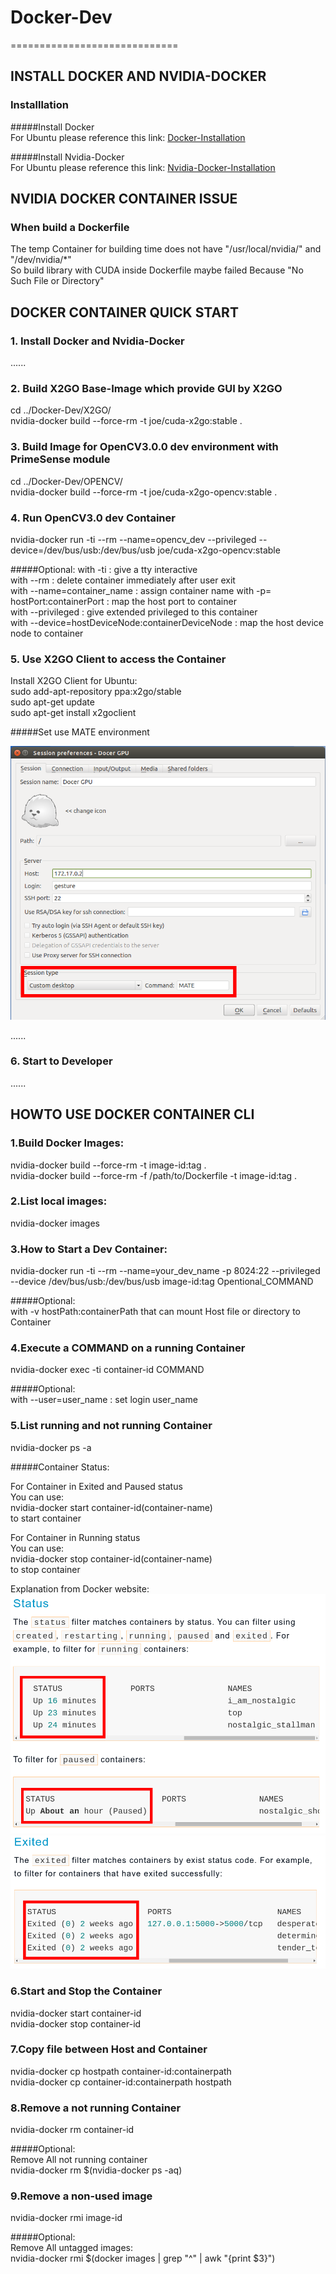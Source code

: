 # Docker-Dev
=============================

INSTALL DOCKER AND NVIDIA-DOCKER
---------------------------------

### Installlation

#####Install Docker  <br>
For Ubuntu please reference this link: [Docker-Installation](https://docs.docker.com/engine/installation/ubuntulinux/)

#####Install Nvidia-Docker  <br>
For Ubuntu please reference this link: [Nvidia-Docker-Installation](https://github.com/NVIDIA/nvidia-docker)


NVIDIA DOCKER CONTAINER ISSUE
-------------------------------

### When build a Dockerfile

The temp Container for building time does not have "/usr/local/nvidia/" and "/dev/nvidia/*"  <br>
So build library with CUDA inside Dockerfile maybe failed Because "No Such File or Directory"  <br>


DOCKER CONTAINER QUICK START
---------------------------------

### 1. Install Docker and Nvidia-Docker

......

### 2. Build X2GO Base-Image which provide GUI by X2GO

cd ../Docker-Dev/X2GO/  <br>
nvidia-docker build --force-rm -t joe/cuda-x2go:stable .

### 3. Build Image for OpenCV3.0.0 dev environment with PrimeSense module

cd ../Docker-Dev/OPENCV/  <br>
nvidia-docker build --force-rm -t joe/cuda-x2go-opencv:stable .

### 4. Run OpenCV3.0 dev Container

nvidia-docker run -ti --rm --name=opencv_dev --privileged --device=/dev/bus/usb:/dev/bus/usb joe/cuda-x2go-opencv:stable

#####Optional:
with -ti : give a tty interactive  <br>
with --rm : delete container immediately after user exit  <br>
with --name=container_name : assign container name
with -p= hostPort:containerPort : map the host port to container  <br>
with --privileged : give extended privileged to this container  <br>
with --device=hostDeviceNode:containerDeviceNode : map the host device node to container  <br>


### 5. Use X2GO Client to access the Container

Install X2GO Client for Ubuntu:  <br>
sudo add-apt-repository ppa:x2go/stable  <br>
sudo apt-get update  <br>
sudo apt-get install x2goclient  <br>

#####Set use MATE environment

![X2GO MATE](./document/photo/x2go_client_mate_setting.png)

......

### 6. Start to Developer

......


HOWTO USE DOCKER CONTAINER CLI
---------------------------------

### 1.Build Docker Images:

nvidia-docker build --force-rm -t image-id:tag .    <br>
nvidia-docker build --force-rm -f /path/to/Dockerfile -t image-id:tag .   <br>

### 2.List local images:

nvidia-docker images

### 3.How to Start a Dev Container:

nvidia-docker run -ti --rm --name=your_dev_name -p 8024:22 --privileged --device /dev/bus/usb:/dev/bus/usb image-id:tag Opentional_COMMAND

#####Optional:  <br>
with -v hostPath:containerPath that can mount Host file or directory to Container

### 4.Execute a COMMAND on a running Container

nvidia-docker exec -ti container-id COMMAND

#####Optional:  <br>
with --user=user_name : set login user_name

### 5.List running and not running Container

nvidia-docker ps -a


#####Container Status:  <br>

For Container in Exited and Paused status  <br>
You can use:  <br>
nvidia-docker start container-id(container-name)  <br>
to start container  <br>

For Container in Running status  <br>
You can use:  <br>
nvidia-docker stop container-id(container-name)  <br>
to stop container  <br>

Explanation from Docker website:  <br>
![X2GO MATE](./document/photo/Docker-Status-Running.png)
![X2GO MATE](./document/photo/Docker-Status-Exited.png)

### 6.Start and Stop the Container

nvidia-docker start container-id  <br>
nvidia-docker stop container-id  <br>

### 7.Copy file between Host and Container

nvidia-docker cp hostpath container-id:containerpath  <br>
nvidia-docker cp container-id:containerpath hostpath  <br>

### 8.Remove a not running Container

nvidia-docker rm container-id

#####Optional:  <br>
Remove All not running container  <br>
nvidia-docker rm $(nvidia-docker ps -aq)  <br>

### 9.Remove a non-used image

nvidia-docker rmi image-id

#####Optional:  <br>
Remove All untagged images:  <br>
nvidia-docker rmi $(docker images | grep "^<none>" | awk "{print $3}")  <br>



